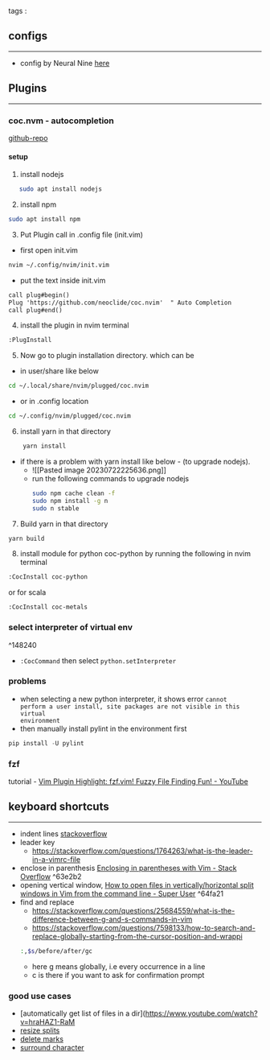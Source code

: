 tags : 
## configs
---
- config by Neural Nine [here](https://github.com/NeuralNine/config-files/blob/master/init.vim)

## Plugins
---
### coc.nvm - autocompletion 
[github-repo](https://github.com/neoclide/coc.nvim)
#### setup
1. install nodejs
 ```sh
	sudo apt install nodejs
```
2. install npm
```sh
sudo apt install npm
```
 
3. Put Plugin call in .config file (init.vim)
- first open init.vim
```sh
nvim ~/.config/nvim/init.vim
```
- put the text inside init.vim
```txt
call plug#begin()
Plug 'https://github.com/neoclide/coc.nvim'  " Auto Completion
call plug#end()
```
4. install the plugin in nvim terminal
```sh
:PlugInstall
```
5. Now go to plugin installation directory. which can be
- in user/share like below
```sh
cd ~/.local/share/nvim/plugged/coc.nvim
```
- or in .config location
```sh
cd ~/.config/nvim/plugged/coc.nvim
```
6. install yarn in that directory
```sh
	yarn install
```
- if there is a problem with yarn install like below - (to upgrade nodejs). 
	- ![[Pasted image 20230722225636.png]]
	- run the following commands to upgrade nodejs
		```sh
		sudo npm cache clean -f
		sudo npm install -g n
		sudo n stable
		```
7. Build yarn in that directory
```sh
yarn build
```
8. install module for python coc-python by running the following in nvim terminal
```txt
:CocInstall coc-python
```
or for scala
```
:CocInstall coc-metals
```

### select interpreter of virtual env

^148240

- <code>:CocCommand</code> then select <code>python.setInterpreter</code>
### problems
- when selecting a new python interpreter, it shows error 
<code>cannot perform a user install, site packages are not visible in this virtual environment</code>
- then manually install pylint in the environment first
 ```python
pip install -U pylint
```
### fzf
tutorial - [Vim Plugin Highlight: fzf.vim! Fuzzy File Finding Fun! - YouTube](https://www.youtube.com/watch?v=DpURGnb4Fyk)


## keyboard shortcuts
---
- indent lines [stackoverflow](https://stackoverflow.com/questions/235839/indent-multiple-lines-quickly-in-vi)
- leader key
	- https://stackoverflow.com/questions/1764263/what-is-the-leader-in-a-vimrc-file
- enclose in parenthesis [Enclosing in parentheses with Vim - Stack Overflow](https://stackoverflow.com/questions/8070892/enclosing-in-parentheses-with-vim) ^63e2b2
- opening vertical window, [How to open files in vertically/horizontal split windows in Vim from the command line - Super User](https://superuser.com/questions/486532/how-to-open-files-in-vertically-horizontal-split-windows-in-vim-from-the-command) ^64fa21
- find and replace
	- https://stackoverflow.com/questions/25684559/what-is-the-difference-between-g-and-s-commands-in-vim
	- https://stackoverflow.com/questions/7598133/how-to-search-and-replace-globally-starting-from-the-cursor-position-and-wrappi
	```sh
	:,$s/before/after/gc
	```
	- here g means globally, i.e every occurrence in a line
	- c is there if you want to ask for confirmation prompt

### good use cases
- [automatically get list of files in a dir](https://www.youtube.com/watch?v=hraHAZ1-RaM
- [resize splits](https://vi.stackexchange.com/questions/514/how-do-i-change-the-current-splits-width-and-height)
- [delete marks](https://stackoverflow.com/questions/11450817/vim-how-do-i-clear-all-marks)
- [surround character](https://vi.stackexchange.com/questions/22930/how-to-use-surround-vim-to-quote-a-single-character)